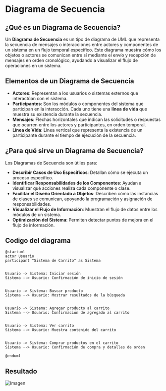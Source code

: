 # Diagrama de Secuencia

## ¿Qué es un Diagrama de Secuencia?

Un **Diagrama de Secuencia** es un tipo de diagrama de UML que representa la secuencia de mensajes o interacciones entre actores y componentes de un sistema en un flujo temporal específico. Este diagrama muestra cómo los objetos o actores se comunican entre sí mediante el envío y recepción de mensajes en orden cronológico, ayudando a visualizar el flujo de operaciones en un sistema.

## Elementos de un Diagrama de Secuencia

- **Actores**: Representan a los usuarios o sistemas externos que interactúan con el sistema.
- **Participantes**: Son los módulos o componentes del sistema que participan en la interacción. Cada uno tiene una **línea de vida** que muestra su existencia durante la secuencia.
- **Mensajes**: Flechas horizontales que indican las solicitudes o respuestas que ocurren entre los actores y participantes, en orden temporal.
- **Línea de Vida**: Línea vertical que representa la existencia de un participante durante el tiempo de ejecución de la secuencia.

## ¿Para qué sirve un Diagrama de Secuencia?

Los Diagramas de Secuencia son útiles para:

- **Describir Casos de Uso Específicos**: Detallan cómo se ejecuta un proceso específico.
- **Identificar Responsabilidades de los Componentes**: Ayudan a visualizar qué acciones realiza cada componente o clase.
- **Facilitar el Diseño Orientado a Objetos**: Describen cómo las instancias de clases se comunican, apoyando la programación y asignación de responsabilidades.
- **Visualizar el Flujo de Información**: Muestran el flujo de datos entre los módulos de un sistema.
- **Optimización del Sistema**: Permiten detectar puntos de mejora en el flujo de información.

## Codigo del diagrama
```planuml
@startuml
actor Usuario
participant "Sistema de Carrito" as Sistema


Usuario -> Sistema: Iniciar sesión
Sistema --> Usuario: Confirmación de inicio de sesión


Usuario -> Sistema: Buscar producto
Sistema --> Usuario: Mostrar resultados de la búsqueda


Usuario -> Sistema: Agregar producto al carrito
Sistema --> Usuario: Confirmación de agregado al carrito


Usuario -> Sistema: Ver carrito
Sistema --> Usuario: Muestra contenido del carrito


Usuario -> Sistema: Comprar productos en el carrito
Sistema --> Usuario: Confirmación de compra y detalles de orden

@enduml
```

## Resultado
![Imagen](Img/DiagramaDeSecuencia.png)
